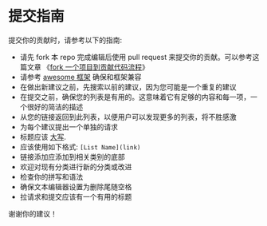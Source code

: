 # 提交指南

提交你的贡献时，请参考以下的指南:

- 请先 fork 本 repo 完成编辑后使用 pull request 来提交你的贡献。可以参考这篇文章 《[fork 一个项目到贡献代码流程](https://www.jianshu.com/p/d4a34e55f490)》
- 请参考 [awesome 框架](https://github.com/sindresorhus/awesome/blob/master/awesome.md) 确保和框架兼容
- 在做出新建议之前，先搜索以前的建议，因为您可能是一个重复的建议
- 在提交之前，确保您的列表是有用的。这意味着它有足够的内容和每一项，一个很好的简洁的描述
- 从您的链接返回到此列表，以便用户可以发现更多的列表，将不胜感激
- 为每个建议提出一个单独的请求
- 标题应该 [大写](http://grammar.yourdictionary.com/capitalization/rules-for-capitalization-in-titles.html).
- 应该使用如下格式: `[List Name](link)`
- 链接添加应添加到相关类别的底部
- 欢迎对现有分类进行新的分类或改进
- 检查你的拼写和语法
- 确保文本编辑器设置为删除尾随空格
- 拉请求和提交应该有一个有用的标题

谢谢你的建议！
